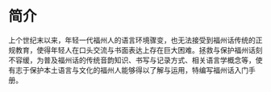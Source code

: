 # 简介

上个世纪末以来，年轻一代福州人的语言环境骤变，也无法接受到福州话传统的正规教育，使得年轻人在口头交流与书面表达上存在巨大困难。拯救与保护福州话刻不容缓，为普及福州话的传统音韵知识、书写与记录方式、相关语言学概念等，使有志于保护本土语言与文化的福州人能够得以了解与运用，特编写福州话入门手册。

